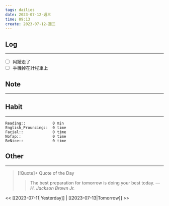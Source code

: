 ```yaml
---
tags: dailies  
date: 2023-07-12-週三
time: 09:13
create: 2023-07-12-週三
---
```


## Log
---
- [ ] 阿嬤走了
- [ ] 手機掉在計程車上

## Note
---

## Habit
---
```
Reading::            0 min
English_Prouncing::  0 time
Facial::             0 time
Nofap::              0 time
BeNice::             0 time

```
## Other
---

> [!Quote]+ Quote of the Day
> > The best preparation for tomorrow is doing your best today.
> — <cite>H. Jackson Brown Jr.</cite>

<< [[2023-07-11|Yesterday]] | [[2023-07-13|Tomorrow]] >>